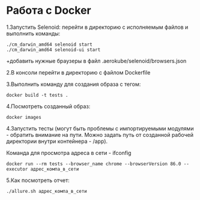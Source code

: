 # Работа с Docker

1.Запустить Selenoid:
перейти в директорию с исполняемым файлов и выполнить команды:
```
./cm_darwin_amd64 selenoid start
./cm_darwin_amd64 selenoid-ui start
```
+добавить нужные браузеры в файл .aerokube/selenoid/browsers.json

2.В консоли перейти в директорию с файлом Dockerfile

3.Выполнить команду для создания образа с тегом:
```
docker build -t tests .
```
4.Посмотреть созданный образ: 
```
docker images
```
4.Запустить тесты
(могут быть проблемы с импортируемыми модулями - обратить внимание на пути.
Можно задать путь от созданной рабочей директории внутри контейнера - /app).

Команда для просмотра адреса в сети - ifconfig
```
docker run --rm tests --browser_name chrome --browserVersion 86.0 --executor адрес_компа_в_сети
```
5.Как посмотреть отчет:
```
./allure.sh адрес_компа_в_сети
```
